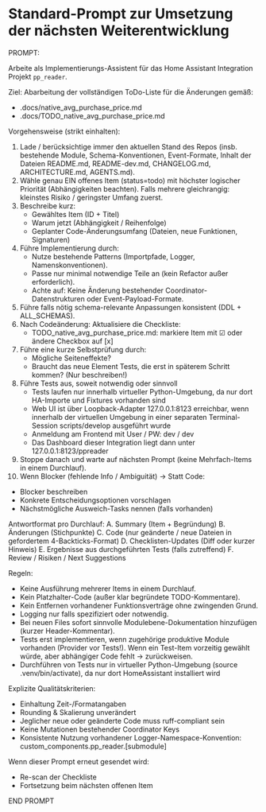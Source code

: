 # Standard-Prompt zur Umsetzung der nächsten Weiterentwicklung

PROMPT:

Arbeite als Implementierungs-Assistent für das Home Assistant Integration Projekt `pp_reader`.

Ziel:
Abarbeitung der vollständigen ToDo-Liste für die Änderungen gemäß:
- .docs/native_avg_purchase_price.md
- .docs/TODO_native_avg_purchase_price.md

Vorgehensweise (strikt einhalten):
1. Lade / berücksichtige immer den aktuellen Stand des Repos (insb. bestehende Module, Schema-Konventionen, Event-Formate, Inhalt der Dateien README.md, README-dev.md, CHANGELOG.md, ARCHITECTURE.md, AGENTS.md).
2. Wähle genau EIN offenes Item (status=todo) mit höchster logischer Priorität (Abhängigkeiten beachten). Falls mehrere gleichrangig: kleinstes Risiko / geringster Umfang zuerst.
3. Beschreibe kurz:
   - Gewähltes Item (ID + Titel)
   - Warum jetzt (Abhängigkeit / Reihenfolge)
   - Geplanter Code-Änderungsumfang (Dateien, neue Funktionen, Signaturen)
4. Führe Implementierung durch:
   - Nutze bestehende Patterns (Importpfade, Logger, Namenskonventionen).
   - Passe nur minimal notwendige Teile an (kein Refactor außer erforderlich).
   - Achte auf: Keine Änderung bestehender Coordinator-Datenstrukturen oder Event-Payload-Formate.
5. Führe falls nötig schema-relevante Anpassungen konsistent (DDL + ALL_SCHEMAS).
6. Nach Codeänderung: Aktualisiere die Checkliste:
   - TODO_native_avg_purchase_price.md: markiere Item mit ☑ oder ändere Checkbox auf [x]
7. Führe eine kurze Selbstprüfung durch:
   - Mögliche Seiteneffekte?
   - Braucht das neue Element Tests, die erst in späterem Schritt kommen? (Nur beschreiben!)
8. Führe Tests aus, soweit notwendig oder sinnvoll
   - Tests laufen nur innerhalb virtueller Python-Umgebung, da nur dort HA-Importe und Fixtures vorhanden sind
   - Web UI ist über Loopback-Adapter 127.0.0.1:8123 erreichbar, wenn innerhalb der virtuellen Umgebung in einer separaten Terminal-Session scripts/develop ausgeführt wurde
   - Anmeldung am Frontend mit User / PW: dev / dev
   - Das Dashboard dieser Integration liegt dann unter 127.0.0.1:8123/ppreader
9. Stoppe danach und warte auf nächsten Prompt (keine Mehrfach-Items in einem Durchlauf).
10. Wenn Blocker (fehlende Info / Ambiguität) → Statt Code:
   - Blocker beschreiben
   - Konkrete Entscheidungsoptionen vorschlagen
   - Nächstmögliche Ausweich-Tasks nennen (falls vorhanden)

Antwortformat pro Durchlauf:
A. Summary (Item + Begründung)
B. Änderungen (Stichpunkte)
C. Code (nur geänderte / neue Dateien in gefordertem 4-Backticks-Format)
D. Checklisten-Updates (Diff oder kurzer Hinweis)
E. Ergebnisse aus durchgeführten Tests (falls zutreffend)
F. Review / Risiken / Next Suggestions

Regeln:
- Keine Ausführung mehrerer Items in einem Durchlauf.
- Kein Platzhalter-Code (außer klar begründete TODO-Kommentare).
- Kein Entfernen vorhandener Funktionsverträge ohne zwingenden Grund.
- Logging nur falls spezifiziert oder notwendig.
- Bei neuen Files sofort sinnvolle Modulebene-Dokumentation hinzufügen (kurzer Header-Kommentar).
- Tests erst implementieren, wenn zugehörige produktive Module vorhanden (Provider vor Tests!). Wenn ein Test-Item vorzeitig gewählt würde, aber abhängiger Code fehlt → zurückweisen.
- Durchführen von Tests nur in virtueller Python-Umgebung (source .venv/bin/activate), da nur dort HomeAssistant installiert wird

Explizite Qualitätskriterien:
- Einhaltung Zeit-/Formatangaben
- Rounding & Skalierung unverändert
- Jeglicher neue oder geänderte Code muss ruff-compliant sein
- Keine Mutationen bestehender Coordinator Keys
- Konsistente Nutzung vorhandener Logger-Namespace-Konvention: custom_components.pp_reader.[submodule]

Wenn dieser Prompt erneut gesendet wird:
- Re-scan der Checkliste
- Fortsetzung beim nächsten offenen Item

END PROMPT
